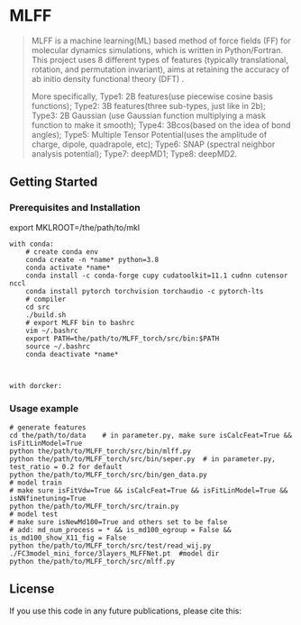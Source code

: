 # MLFF

> MLFF is a machine learning(ML) based method of force fields (FF) for molecular dynamics simulations, which is written in Python/Fortran.  This project uses 8 different types of features (typically translational, rotation, and permutation invariant), aims at retaining the accuracy of ab initio density functional theory (DFT) . 
>
>  More specifically, Type1: 2B features(use piecewise cosine basis functions); Type2: 3B features(three sub-types, just like in 2b); Type3: 2B Gaussian (use Gaussian function multiplying a mask function to make it smooth); Type4: 3Bcos(based on the idea of bond angles); Type5: Multiple Tensor Potential(uses the amplitude of charge, dipole, quadrapole, etc); Type6: SNAP (spectral neighbor analysis potential); Type7: deepMD1; Type8: deepMD2.

## Getting Started

### Prerequisites  and  Installation

export MKLROOT=/the/path/to/mkl

```
with conda:
	# create conda env
	conda create -n *name* python=3.8
	conda activate *name*
	conda install -c conda-forge cupy cudatoolkit=11.1 cudnn cutensor nccl
	conda install pytorch torchvision torchaudio -c pytorch-lts
	# compiler
	cd src
	./build.sh
    # export MLFF bin to bashrc
    vim ~/.bashrc
    export PATH=the/path/to/MLFF_torch/src/bin:$PATH
    source ~/.bashrc
    conda deactivate *name*
    
    
```

```sh
with dorcker:

```

### Usage example 

	# generate features
	cd the/path/to/data    # in parameter.py, make sure isCalcFeat=True && isFitLinModel=True
	python the/path/to/MLFF_torch/src/bin/mlff.py
	python the/path/to/MLFF_torch/src/bin/seper.py  # in parameter.py, test_ratio = 0.2 for default
	python the/path/to/MLFF_torch/src/bin/gen_data.py 
	# model train
	# make sure isFitVdw=True && isCalcFeat=True && isFitLinModel=True && isNNfinetuning=True
	python the/path/to/MLFF_torch/src/train.py
	# model test
	# make sure isNewMd100=True and others set to be false
	# add: md_num_process = * && is_md100_egroup = False && is_md100_show_X11_fig = False
	python the/path/to/MLFF_torch/src/test/read_wij.py  ./FC3model_mini_force/3layers_MLFFNet.pt  #model dir
	python the/path/to/MLFF_torch/src/mlff.py
## License 

If you use this code in any future publications, please cite this:
